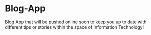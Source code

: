 # Blog-App
Blog App that will be pushed online soon to keep you up to date with different tips or stories within the space of Information Technology!
